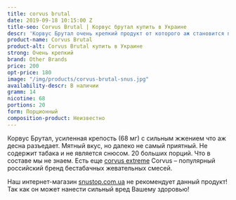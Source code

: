 ```yaml
---
title: corvus brutal
date: 2019-09-18 10:15:00 Z
title-seo: Corvus Brutal | Корвус брутал купить в Украине
descr: 'Корвус Брутал очень крепкий продукт от которого аж становится плохо. '
product-name: Corvus Brutal
product-alt: Corvus Brutal купить в Украине
strong: Очень крепкий
brand: Other Brands
price: 200
opt-price: 180
image: "/img/products/corvus-brutal-snus.jpg"
availability-descr: В наличии
gramm: 14
nicotine: 68
portions: 20
form: Порционный
composition-product: Неизвестно
---
```


Корвус Брутал, усиленная крепость (68 мг) с сильным жжением что аж десна разъедает. Мятный вкус, но далеко не самый приятный. Не содержит табака и не является снюсом. 20 больших порций.  Что в составе мы не знаем. Есть еще [corvus extreme](/snus-corvus-extreme)
Corvus – популярный российский бренд бестабачных жевательных смесей. 

Наш интернет-магазин [snustop.com.ua](https://snustop.com.ua) не рекомендует данный продукт! Так как он может нанести сильный вред Вашему здоровью!